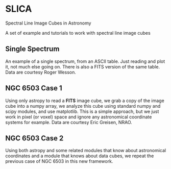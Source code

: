 # SLICA
Spectral Line Image Cubes in Astronomy

A set of example and tutorials to work with spectral line image cubes

## Single Spectrum
An example of a single spectrum, from an ASCII table. Just reading and plot it, not much else going on. There is also a FITS version of the same table. Data are courtesy Roger Wesson.

## NGC 6503 Case 1
Using only astropy to read a **FITS** image cube, we grab a copy of the image cube into a numpy array, we analyze this cube using standard numpy and scipy modules, and use matplotlib. This is a simple approach, but we just work in pixel (or  voxel) space and ignore any astronomical coordinate systems for example. Data are courtesy Eric Greisen, NRAO.

## NGC 6503 Case 2
Using both astropy and some related modules that know about astronomical coordinates and a module that knows about data cubes, we repeat the previous case of NGC 6503 in this new framework.
